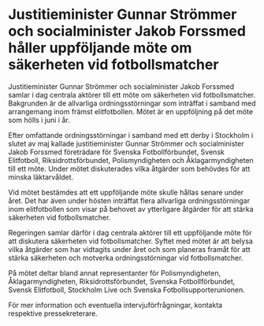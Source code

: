 # Justitieminister Gunnar Strömmer och socialminister Jakob Forssmed håller uppföljande möte om säkerheten vid fotbollsmatcher

Justitieminister Gunnar Strömmer och socialminister Jakob Forssmed samlar i dag centrala aktörer till ett möte om säkerheten vid fotbollsmatcher. Bakgrunden är de allvarliga ordningsstörningar som inträffat i samband med arrangemang inom främst elitfotbollen. Mötet är en uppföljning på det möte som hölls i juni i år.

Efter omfattande ordningsstörningar i samband med ett derby i Stockholm i slutet av maj kallade justitieminister Gunnar Strömmer och socialminister Jakob Forssmed företrädare för Svenska Fotbollförbundet, Svensk Elitfotboll, Riksidrottsförbundet, Polismyndigheten och Åklagarmyndigheten till ett möte. Under mötet diskuterades vilka åtgärder som behövdes för att minska läktarvåldet.

Vid mötet bestämdes att ett uppföljande möte skulle hållas senare under året. Det har även under hösten inträffat flera allvarliga ordningsstörningar inom elitfotbollen som visar på behovet av ytterligare åtgärder för att stärka säkerheten vid fotbollsmatcher.

Regeringen samlar därför i dag centrala aktörer till ett uppföljande möte för att diskutera säkerheten vid fotbollsmatcher. Syftet med mötet är att belysa vilka åtgärder som har vidtagits under året och som planeras framåt för att stärka säkerheten och motverka ordningsstörningar vid fotbollsmatcher.

På mötet deltar bland annat representanter för Polismyndigheten, Åklagarmyndigheten, Riksidrottsförbundet, Svenska Fotbollförbundet, Svensk Elitfotboll, Stockholm Live och Svenska Fotbollsupporterunionen.

För mer information och eventuella intervjuförfrågningar, kontakta respektive pressekreterare.

